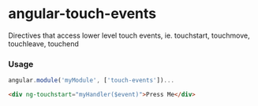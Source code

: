 # angular-touch-events
Directives that access lower level touch events, ie. touchstart, touchmove, touchleave, touchend 

### Usage ###

```javascript
angular.module('myModule', ['touch-events'])...
```
```html
<div ng-touchstart="myHandler($event)">Press Me</div>
```
